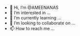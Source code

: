 - 👋 Hi, I’m @AMEENANAS
- 👀 I’m interested in ...
- 🌱 I’m currently learning ...
- 💞️ I’m looking to collaborate on ...
- 📫 How to reach me ...

<!---
AMEENANAS/AMEENANAS is a ✨ special ✨ repository because its `README.md` (this file) appears on your GitHub profile.
You can click the Preview link to take a look at your changes.
--->
